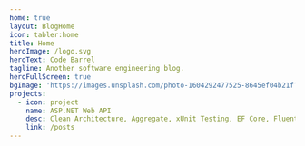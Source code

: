 ```yaml
---
home: true
layout: BlogHome
icon: tabler:home
title: Home
heroImage: /logo.svg
heroText: Code Barrel
tagline: Another software engineering blog.
heroFullScreen: true
bgImage: 'https://images.unsplash.com/photo-1604292477525-8645ef04b21f?ixid=M3w0MDA1ODR8MHwxfHNlYXJjaHwyfHxiYXJyZWwlMjBvZiUyMG1vbmtleXN8ZW58MHwwfHx8MTY4ODA4MjY0NHww&ixlib=rb-4.0.3'
projects:
  - icon: project
    name: ASP.NET Web API
    desc: Clean Architecture, Aggregate, xUnit Testing, EF Core, Fluent API, MediatR, CQRS, and more!
    link: /posts
---
```

